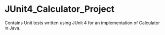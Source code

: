 # JUnit4_Calculator_Project
Contains Unit tests written using JUnit 4 for an implementation of Calculator in Java.
